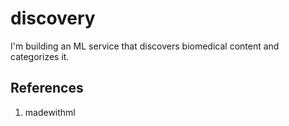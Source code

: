 # discovery

I'm building an ML service that discovers biomedical content and categorizes it. 

## References
1. madewithml
